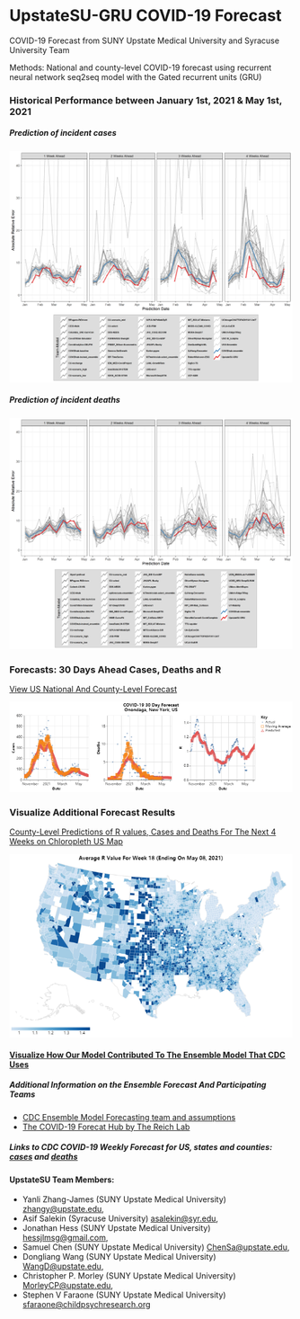 # UpstateSU-GRU COVID-19 Forecast

COVID-19 Forecast from SUNY Upstate Medical University and Syracuse University Team

Methods: National and county-level COVID-19 forecast using recurrent neural network seq2seq model with the Gated recurrent units (GRU)


### Historical Performance between January 1st, 2021 & May 1st, 2021

##### Prediction of incident cases

![inc-cases](https://raw.githubusercontent.com/ylzhang29/UpstateSU-GRU-Covid/main/docs/trellis-case.png)

##### Prediction of incident deaths

![inc-deaths](https://raw.githubusercontent.com/ylzhang29/UpstateSU-GRU-Covid/main/docs/trellis-death.png)


### Forecasts: 30 Days Ahead Cases, Deaths and R

[View US National And County-Level Forecast](https://ylzhang29.github.io/UpstateSU-GRU-Covid/forecast)

[<img src="https://raw.githubusercontent.com/ylzhang29/UpstateSU-GRU-Covid/main/docs/forecast-icon.png" width="1000" alt="chart">](https://ylzhang29.github.io/UpstateSU-GRU-Covid/forecast)

### Visualize Additional Forecast Results

[County-Level Predictions of R values, Cases and Deaths For The Next 4 Weeks on Chloropleth US Map](https://ylzhang29.github.io/UpstateSU-GRU-Covid/map)

[<img src="https://raw.githubusercontent.com/ylzhang29/UpstateSU-GRU-Covid/main/docs/map-icon.png" width=1200>](https://ylzhang29.github.io/UpstateSU-GRU-Covid/map)

#### [Visualize How Our Model Contributed To The Ensemble Model That CDC Uses](https://viz.covid19forecasthub.org/)

##### Additional Information on the Ensemble Forecast And Participating Teams

- [CDC Ensemble Model Forecasting team and assumptions](https://www.cdc.gov/coronavirus/2019-ncov/covid-data/forecasting-us.html#forecastassumptions)
- [The COVID-19 Forecat Hub by The Reich Lab](https://github.com/reichlab/covid19-forecast-hub/blob/master/README.md)

##### Links to CDC COVID-19 Weekly Forecast for US, states and counties: [cases](https://www.cdc.gov/coronavirus/2019-ncov/cases-updates/forecasts-cases.html) and [deaths](https://www.cdc.gov/coronavirus/2019-ncov/covid-data/forecasting-us.html)

#### UpstateSU Team Members:

- Yanli Zhang-James (SUNY Upstate Medical University) <zhangy@upstate.edu>,
- Asif Salekin (Syracuse University) <asalekin@syr.edu>,
- Jonathan Hess (SUNY Upstate Medical University) <hessjlmsg@gmail.com>,
- Samuel Chen (SUNY Upstate Medical University) <ChenSa@upstate.edu>,
- Dongliang Wang (SUNY Upstate Medical University) <WangD@upstate.edu>, 
- Christopher P. Morley (SUNY Upstate Medical University) <MorleyCP@upstate.edu>,
- Stephen V Faraone (SUNY Upstate Medical University) <sfaraone@childpsychresearch.org>
